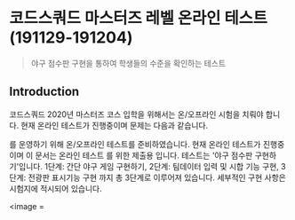# 코드스쿼드 마스터즈 레벨 온라인 테스트 (191129-191204)
> 야구 점수판 구현을 통하여 학생들의 수준을 확인하는 테스트

## Introduction
코드스쿼드 2020년 마스터즈 코스 입학을 위해서는 온/오프라인 시험을 치뤄야 합니다. 현재 온라인 테스트가 진행중이며 문제는 다음과 같습니다. 

를 운영하기 위해 온/오프라인 테스트를 준비하였습니다. 현재 온라인 테스트가 진행중이며 이 문서는 온라인 테스트 를 위한 제출용 입니다. 테스트는 '야구 점수판 구현하기'입니다. 1단계: 간단 야구 게임 구현하기, 2단계: 팀데이터 입력 및 시합 기능 구현, 3단계: 전광판 표시기능 구현 까지 총 3단계로 이루어져 있습니다. 세부적인 구현 사항은 시험지에 적시되어 있습니다.

<image = 
